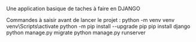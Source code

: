 Une application basique de taches à faire en DJANGO

Commandes à saisir avant de lancer le projet :
python -m venv venv
venv\Scripts\activate
python -m pip install --upgrade pip
pip install django
python manage.py migrate
python manage.py runserver
